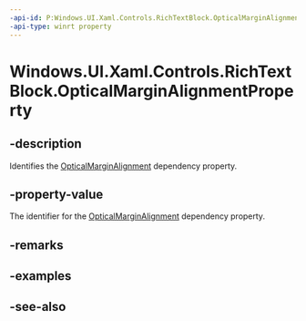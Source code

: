```yaml
---
-api-id: P:Windows.UI.Xaml.Controls.RichTextBlock.OpticalMarginAlignmentProperty
-api-type: winrt property
---
```


<!-- Property syntax
public Windows.UI.Xaml.DependencyProperty OpticalMarginAlignmentProperty { get; }
-->

# Windows.UI.Xaml.Controls.RichTextBlock.OpticalMarginAlignmentProperty

## -description
Identifies the [OpticalMarginAlignment](richtextblock_opticalmarginalignment.md) dependency property.



## -property-value
The identifier for the [OpticalMarginAlignment](richtextblock_opticalmarginalignment.md) dependency property.

## -remarks

## -examples

## -see-also
